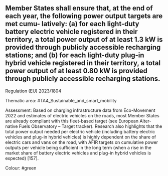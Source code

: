 ## Member States shall ensure that, at the end of each year, the following power output targets are met cumu- latively: (a) for each light-duty battery electric vehicle registered in their territory, a total power output of at least 1.3 kW is provided through publicly accessible recharging stations; and (b) for each light-duty plug-in hybrid vehicle registered in their territory, a total power output of at least 0.80 kW is provided through publicly accessible recharging stations.
Regulation (EU) 2023/1804

Thematic area: #TA4_Sustainable_and_smart_mobility

Assessment: Based on charging infrastructure data from Eco-Movement 2022 and estimates of electric vehicles on the roads, most Member States are already compliant with this fleet-based target (see European Alter-native Fuels Observatory – Target tracker). Research also highlights that the total power output needed per electric vehicle (including battery electric vehicles and plug-in hybrid vehicles) is highly dependent on the share of electric cars and vans on the road, with AFIR targets on cumulative power outputs per vehicle being sufficient in the long term (when a rise in the market share of battery electric vehicles and plug-in hybrid vehicles is expected) [157].

Colour: #green